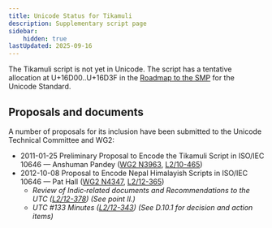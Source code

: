 ```yaml
---
title: Unicode Status for Tikamuli
description: Supplementary script page
sidebar:
    hidden: true
lastUpdated: 2025-09-16
---
```


The Tikamuli script is not yet in Unicode. The script has a tentative allocation at U+16D00..U+16D3F in the [Roadmap to the SMP](http://www.unicode.org/roadmaps/smp/) for the Unicode Standard.

## Proposals and documents

A number of proposals for its inclusion have been submitted to the Unicode Technical Committee and WG2:
- 2011-01-25 Preliminary Proposal to Encode the Tikamuli Script in ISO/IEC 10646 — Anshuman Pandey ([WG2 N3963](https://www.unicode.org/wg2/docs/n3963.pdf), [L2/10-465](http://www.unicode.org/cgi-bin/GetMatchingDocs.pl?L2/10-465))
- 2012-10-08 Proposal to Encode Nepal Himalayish Scripts in ISO/IEC 10646 — Pat Hall ([WG2 N4347](https://www.unicode.org/wg2/docs/n4347.pdf), [L2/12-365](http://www.unicode.org/cgi-bin/GetMatchingDocs.pl?L2/12-365))
  - _Review of Indic‐related documents and Recommendations to the UTC ([L2/12-378](http://www.unicode.org/cgi-bin/GetMatchingDocs.pl?L2/12-378)) (See point II.)_
  - _UTC #133 Minutes ([L2/12-343](http://www.unicode.org/L2/L2012/12343.htm)) (See D.10.1 for decision and action items)_
